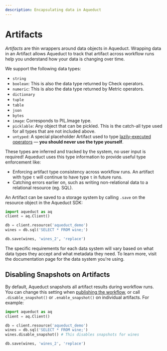 ```yaml
---
description: Encapsulating data in Aqueduct
---
```


# Artifacts

_Artifacts_ are thin wrappers around data objects in Aqueduct. Wrapping data in an Artifact allows Aqueduct to track that artifact across workflow runs help you understand how your data is changing over time.

We support the following data types:

* `string`
* `boolean`: This is also the data type returned by Check operators.
* `numeric`: This is also the data type returned by Metric operators.
* `dictionary`
* `tuple`
* `table`
* `json`
* `bytes`
* `image`: Corresponds to PIL.Image type.
* `picklable`: Any object that can be pickled. This is the catch-all type used for all types that are not included above.
* `untyped`: A special placeholder Artifact used to type [lazily-executed operators](operators/lazy-vs-eager-execution.md) — **you should never use the type yourself**.&#x20;

These types are inferred and tracked by the system, no user input is required! Aqueduct uses this type information to provide useful type enforcement like:

* Enforcing artifact type consistency across workflow runs. An artifact with type `t` will continue to have type `t` in future runs.
* Catching errors earlier on, such as writing non-relational data to a relational resource (eg. SQL).

An Artifact can be saved to a storage system by calling `.save` on the resource object in the Aqueduct SDK:

```python
import aqueduct as aq
client = aq.Client()

db = client.resource('aqueduct_demo')
wines = db.sql('SELECT * FROM wine;')

db.save(wines, 'wines_2', 'replace')
```

The specific requirements for each data system will vary based on what data types they accept and what metadata they need. To learn more, visit the documentation page for the data system you're using.


## Disabling Snapshots on Artifacts
By default, Aqueduct snapshots all artifact results during workflow runs. You can change this setting when [publishing the workflow](./workflows/creating-a-workflow.md), or call `.disable_snapshot()` or `.enable_snapshot()` on individual artifacts. For example:

```python
import aqueduct as aq
client = aq.Client()

db = client.resource('aqueduct_demo')
wines = db.sql('SELECT * FROM wine;')
wines.disable_snapshot() # This disables snapshots for wines

db.save(wines, 'wines_2', 'replace')
```